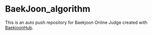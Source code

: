 # BaekJoon_algorithm
This is an auto push repository for Baekjoon Online Judge created with [BaekjoonHub](https://github.com/BaekjoonHub/BaekjoonHub).
